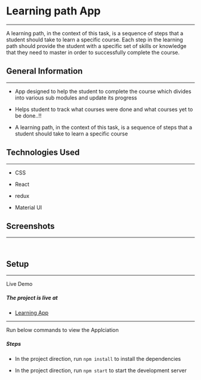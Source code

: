 <h1>Learning path App</h1>
<hr><p>A learning path, in the context of this task, is a sequence of steps that a student should take to learn a specific course. Each step in the learning path should provide the student with a specific set of skills or knowledge that they need to master in order to successfully complete the course.</p><h2>General Information</h2>
<hr><ul>
<li>App designed to help the student to complete the course which divides into various sub modules and update its progress</li>
</ul><ul>
<li>Helps student to track what courses were done and what courses yet to be done..!!</li>
</ul><ul>
<li>A learning path, in the context of this task, is a sequence of steps that a student should take to learn a specific course</li>
</ul><h2>Technologies Used</h2>
<hr><ul>
<li>CSS</li>
</ul><ul>
<li>React</li>
</ul><ul>
<li>redux</li>
</ul><ul>
<li>Material UI</li>
</ul><h2>Screenshots</h2>
<hr><p><img src="https://res.cloudinary.com/dnzs8wzps/image/upload/v1679394484/learning_cards_ntnjph.png" alt=""></p><p><img src="https://res.cloudinary.com/dnzs8wzps/image/upload/v1679394485/resources_c1eccj.png" alt=""></p><h2>Setup</h2>
<hr><p>Live Demo</p><h5>The project is live at</h5><ul>
<li><a href="https://learning-path-app.netlify.app/" target="_blank">Learning App</a>
</li>
</ul>
<hr><p>Run below commands to view the Applciation</p><h5>Steps</h5><ul>
<li>In the project direction, run <code>npm install</code> to install the dependencies</li>
</ul><ul>
<li>In the project direction, run <code>npm start</code> to start the development server</li>
</ul>